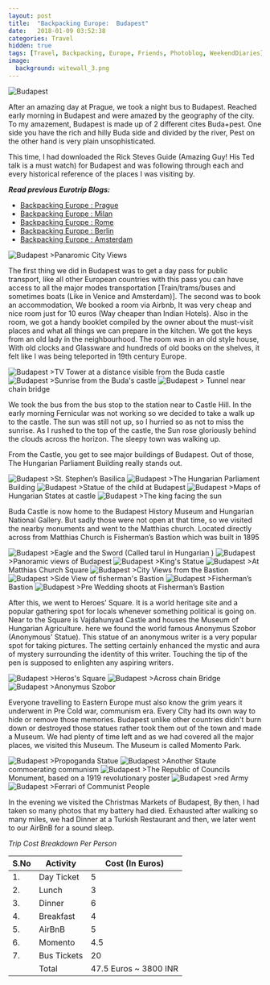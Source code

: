```yaml
---
layout: post
title:  "Backpacking Europe:  Budapest"
date:   2018-01-09 03:52:38
categories: Travel
hidden: true
tags: [Travel, Backpacking, Europe, Friends, Photoblog, WeekendDiaries]
image:
  background: witewall_3.png
---
```

<img src="https://i.imgur.com/RadC8Cu.jpg" alt="Budapest">


After an amazing day at Prague, we took a night bus to Budapest. Reached early morning in Budapest and were amazed by the geography of the city. To my amazement, Budapest is made up of 2 different cites Buda+pest. One side you have the rich and hilly Buda side and divided by the river, Pest on the other hand is very plain unsophisticated.

This time, I had downloaded the Rick Steves Guide (Amazing Guy! His Ted talk is a must watch) for Budapest and was following through each and every historical reference of the places I was visiting by.  

**_Read previous Eurotrip Blogs:_**

+ <a href="http://yogeshpandey.in/travel/Backpacking-Europe-Prague/">Backpacking Europe : Prague</a>
+ <a href="http://yogeshpandey.in/travel/Backpacking-Europe-Milan/">Backpacking Europe : Milan</a>
+ <a href="http://yogeshpandey.in/travel/Backpacking-Europe-ROME/">Backpacking Europe :  Rome</a>
+ <a href="http://yogeshpandey.in/travel/Backpacking-Europe-Berlin/">Backpacking Europe : Berlin</a>
+ <a href="http://yogeshpandey.in/travel/Backpacking-Europe-Amsterdam/">Backpacking Europe : Amsterdam</a>

<img src="https://i.imgur.com/bu1JfRM.jpg" alt="Budapest">
>Panaromic City Views

The first thing we did in Budapest was to get a day pass for public transport, like all other European countries with this pass you can have access to all the major modes transportation [Train/trams/buses and sometimes boats (Like in Venice and Amsterdam)]. The second was to book an accommodation, We booked a room via Airbnb, It was very cheap and nice room just for 10 euros (Way cheaper than Indian Hotels). Also in the room, we got a handy booklet compiled by the owner about the must-visit places and what all things we can prepare in the kitchen. We got the keys from an old lady in the neighbourhood. The room was in an old style house, With old clocks and Glassware and hundreds of old books on the shelves, it felt like I was being teleported in 19th century Europe.


<img src="https://i.imgur.com/n7r8r6o.jpg" alt="Budapest">
>TV Tower at a distance visible from the Buda castle

<img src="https://i.imgur.com/YfsxffI.jpg" alt="Budapest">
>Sunrise from the Buda's castle

<img src="https://i.imgur.com/BrlFPJr.jpg" alt="Budapest">
> Tunnel near chain bridge

We took the bus from the bus stop to the station near to Castle Hill. In the early morning Fernicular was not working so we decided to take a walk up to the castle. The sun was still not up, so I hurried so as not to miss the sunrise. As I rushed to the top of the castle, the Sun rose gloriously behind the clouds across the horizon. The sleepy town was walking up.

From the Castle, you get to see major buildings of Budapest. Out of those, The Hungarian Parliament Building really stands out.

<img src="https://i.imgur.com/cuynZAd.jpg" alt="Budapest">
>St. Stephen’s Basilica

<img src="https://i.imgur.com/7IY744U.jpg" alt="Budapest">
>The Hungarian Parliament Building

<img src="https://i.imgur.com/xUhwEEO.jpg" alt="Budapest">
>Statue of the child at Budapest

<img src="https://i.imgur.com/jfkdotU.jpg" alt="Budapest">
>Maps of Hungarian States at castle


<img src="https://i.imgur.com/BJFAyey.jpg" alt="Budapest">
>The king facing the sun

Buda Castle is now home to the Budapest History Museum and Hungarian National Gallery. But sadly those were not open at that time, so we visited the nearby monuments and went to the Matthias church. Located directly across from Matthias Church is Fisherman’s Bastion which was built in 1895

<img src="https://i.imgur.com/wG6c29V.jpg" alt="Budapest">
>Eagle and the Sword (Called tarul in Hungarian )

<img src="https://i.imgur.com/VZ43qWG.jpg" alt="Budapest">
>Panoramic views of Budapest

<img src="https://i.imgur.com/sH1r6uc.jpg" alt="Budapest">
>King's Statue


<img src="https://i.imgur.com/fZDRSCP.jpg" alt="Budapest">
>At Matthias Church Square

<img src="https://i.imgur.com/aVjPeex.jpg" alt="Budapest">
>City Views from the Bastion

<img src="https://i.imgur.com/gjzKlBk.jpg" alt="Budapest">
>Side View of fisherman's Bastion

<img src="https://i.imgur.com/wiPq72l.jpg" alt="Budapest">
>Fisherman’s Bastion

<img src="https://i.imgur.com/8wcEIe2.jpg" alt="Budapest">
>Pre Wedding shoots at Fisherman’s Bastion


After this, we went to Heroes’ Square. It is a world heritage site and a popular gathering spot for locals whenever something political is going on. Near to the Square is Vajdahunyad Castle and houses the Museum of Hungarian Agriculture. here we found the world famous Anonymus Szobor (Anonymous' Statue). This statue of an anonymous writer is a very popular spot for taking pictures. The setting certainly enhanced the mystic and aura of mystery surrounding the identity of this writer. Touching the tip of the pen is supposed to enlighten any aspiring writers.

<img src="https://i.imgur.com/LmmaOES.jpg" alt="Budapest">
>Heros's Square

<img src="https://i.imgur.com/7ylILYB.jpg" alt="Budapest">
>Across chain Bridge

<img src="https://i.imgur.com/AnTQNjL.jpg" alt="Budapest">
>Anonymus Szobor

Everyone travelling to Eastern Europe must also know the grim years it underwent in Pre Cold war, communism era. Every City had its own way to hide or remove those memories. Budapest unlike other countries didn't burn down or destroyed those statues rather took them out of the town and made a Museum. We had plenty of time left and as we had covered all the major places, we visited this Museum. The Museum is called Momento Park.

<img src="https://i.imgur.com/z4oSahz.jpg" alt="Budapest">
>Propoganda Statue

<img src="https://i.imgur.com/nyTywf9.jpg" alt="Budapest">
>Another Staute commoerating communism

<img src="https://i.imgur.com/uoO2X3d.jpg" alt="Budapest">
>The Republic of Councils Monument, based on a 1919 revolutionary poster

<img src="https://i.imgur.com/hLFnuq4.jpg" alt="Budapest">
>red Army

<img src="https://i.imgur.com/wJEAUwN.jpg" alt="Budapest">
>Ferrari of Communist People

In the evening we visited the Christmas Markets of Budapest, By then, I had taken so many photos that my battery had died. Exhausted after walking so many miles, we had Dinner at a Turkish Restaurant and then, we later went to our AirBnB for a sound sleep.

*Trip Cost Breakdown Per Person*

| S.No | Activity|Cost (In Euros) |
|----------|----------|-|
| 1.      | Day Ticket      |5|
| 2.      | Lunch      |3|
| 3.      | Dinner      |6|
| 4.      | Breakfast      |4|
| 5.     | AirBnB     |5|
| 6.      | Momento      |4.5|
| 7.      | Bus Tickets       |20|
||Total|47.5 Euros ~ 3800 INR|

